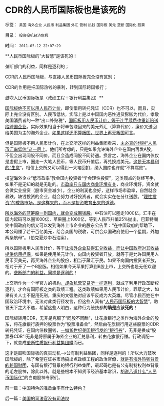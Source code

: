 # CDR的人民币国际板也是该死的

标签： `美国` `海外企业` `人民币` `利益集团` `外汇` `管制` `热钱` `国际板` `美元` `垄断` `国际化` `股票` 

目录： `投资投机经济危机`

时间： `2011-05-12 22:07:29`

**人民币国际板的“大智慧”是该死的！

垄断部门的利益，同样是逐利的；

CDR的人民币国际板，与直接人民币国际板完全没有区别；

CDR的作用是把国际热钱的暴利，转到国际跨国银行；

鼓吹人民币国际板是（政绩工程＋银行利益集团）**

[国际板绝不可以用人民币计价](../../../2011/5/9/国际板只能美元计价.md)，即使借用转托凭证（CDR）也不可以，而且，实际上完全没有区别。人民币低估，实际上是以中国国内恶性通货膨胀为代价，孝敬美国消费者的一种“出口补贴税”，[国际板用人民币计价，等于连手续费也重新赔送给跨国企业](../../../2011/4/27/国际板预期打压.md)。实际效果相当于将辛苦赚回来的美元外汇（算算代价），廉价又送回给美国为主的海外企业。[如果这样还不算叛国，世界上再无叛国可言](../../../2011/4/20/爱国鬼子的卖国奉献.md)。

但是国际板不用人民币计价，在上交所这样的利益集团看来，[未必真的想得“人民币汇率低估”这一层上](../../../2011/4/27/国际板预期打压.md)。他们所考虑的，只是如果允许海外企业在国内再发A股，不但会出现同股不同价，而且会造成同股不同待遇。换言之，海外企业在国内仅仅是虚假上市，圈走一大笔人民币，等人民币升值后，再兑换成美元。[这是无本暴利的“生意](../../../2007/9/2/外资饕餮国有银行改制疯赚10000亿.md)”，相信上交所又可以得到一大笔回扣，纳入国库也许就“不算腐败”。

指望海外企业“低市盈率”教会国内投资者“学会理性投资”，这类观点的财经写手，如果不是无知的就是无耻的。[市盈率只与国内商业环境有关](../../../2011/5/11/生意好做自然房价暴跌，市盈率暴跌.md)，商业环境好，资金就会做实业投资（股市资金减少），企业的利润也会好，这样市场市盈率，自然就会暴跌。缺钱投资的企业，就会努力讨好投资者，就会实实在在分红送股。“[理性投资”的成熟市场，是这样来的，而不是投资教育出来的道德](../../../2007/8/26/散户投资是中国股市中最理性的投资者.md)。

[所以海外的蓝筹股一到国内，就会变成圈钱股](../../../2010/11/29/国际板是最具卖国潜力的选手.md)。中石油可以圈走1000亿，汇丰在国内起码可以圈1000亿，苹果圈上1000亿，等到人民币升值25%抛出，巴菲特嘲笑中国政府的信又可以发到海外上市企业的股东公告里：“在中国政府的帮助下，本公司赚了若干百亿美元，给合众国的税收，可供合众国政府使用一个星期，外加两条航母”。（伯克夏炒中石油案）。

所以国际板用人民币计价，等于[让海外企业获得汇兑收益，而让中国政府对其收益提供信用担保](../../../2010/3/28/股市是市场经济的工具，不是计划经济的手段.md)。如果是使用美元计价，向国内投资者开放，就等于是允许国民用人民币买美元，再买海外企业的股份，相当于藏汇于民。如果不向国内投资者开放，相对于开了一个B股版。相信如果今天苹果打算到B股上市，上交所也是无任欢迎的。[垄断部门的利益，同样是逐利的](http://darthvad.blog.sohu.com/117124713.html)！

上交所作为一个半官方的机构[，却象私营交易所一样逐利](../../../2009/11/9/“资本逐利”是人类行为第三个次级需求本能.md)，就成了利用行政垄断权逐利，才会有国际板之类的政绩工程。这类政绩如果用人民币计价，罪孽之大，如果有关人士不配用死刑，重庆的文强绝对应该平反成为大英雄。尽管小民百姓在中国政治环境中，无法对此类行径发言，但这些人真有“[人民币国际板的大智慧](../../../2009/8/7/国企产权卖得很便宜，卖给股民的票就特贵.md)”，敢冒天下之大不韪，希望这些人明白，这种行为统统都**的确是应该死的**！

国际板转用CDR，无非是克服了“同股不同酬”，让花旗银行之类作为海外企业的股东，将花旗银行质押的股票作为“股票准备金”，然后由花旗银行用这些股票的CDR转托凭证，在国内倍数圈钱，[一如18世纪美国银行发的“银行券](../../../2011/5/11/美国早期银行，财税，货币和“假钞”.md)”，无非是换成“股票券CDR”!无非是将原属于海外企业的汇兑暴利，转由花旗银行赚。行政调配一下，就变成[垄断性质银行利益集团赚](../../../2009/8/13/改革关键的战区是银行造小造强承担责任的改革.md)而已。

这才是鼓吹国际板的真实动机——>公有制利益集团，同样是逐利的！所以大力鼓吹国际板的，除了希望在证券市场搞出点政绩工程的政治官僚，[就是有海外热钱背景的跨国财团](../../../2010/4/25/人民币不升值必死！人民币缓慢升值找死！.md)，有国有银行背景的银行利益集团，最起码也是有公有制特权利益背景的毛左股神，除此以外，就是些根本不知货币经济基本常识，[胡说八道什么“人民币国际化”](../../../2011/1/20/汇率本质上是制度优劣，拒绝市场经济只能低汇率.md)的白痴股神专家们。



前一篇：[中国特色的准备金率有什么特色？](../../../2011/5/12/中国特色的准备金率有什么特色？.md)

后一篇：[美国的司法官没有司法权](../../../2011/5/12/美国的司法官没有司法权.md)